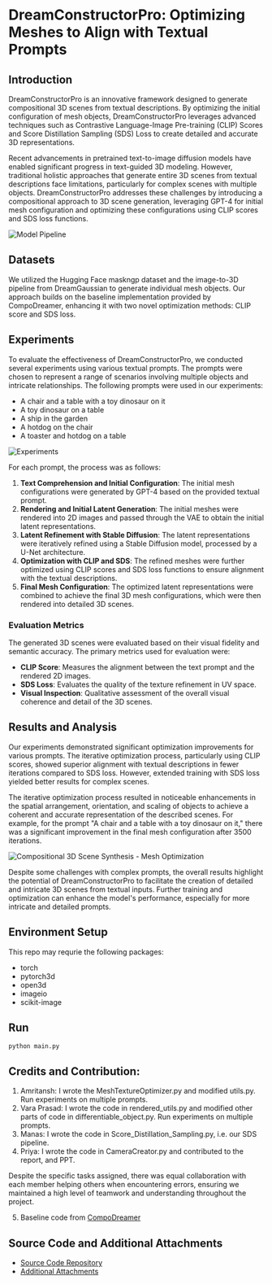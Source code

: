 # DreamConstructorPro: Optimizing Meshes to Align with Textual Prompts

## Introduction

DreamConstructorPro is an innovative framework designed to generate compositional 3D scenes from textual descriptions. By optimizing the initial configuration of mesh objects, DreamConstructorPro leverages advanced techniques such as Contrastive Language-Image Pre-training (CLIP) Scores and Score Distillation Sampling (SDS) Loss to create detailed and accurate 3D representations.

Recent advancements in pretrained text-to-image diffusion models have enabled significant progress in text-guided 3D modeling. However, traditional holistic approaches that generate entire 3D scenes from textual descriptions face limitations, particularly for complex scenes with multiple objects. DreamConstructorPro addresses these challenges by introducing a compositional approach to 3D scene generation, leveraging GPT-4 for initial mesh configuration and optimizing these configurations using CLIP scores and SDS loss functions.

![](./Results/model_pipeline.jpg "Model Pipeline")

## Datasets

We utilized the Hugging Face maskngp dataset and the image-to-3D pipeline from DreamGaussian to generate individual mesh objects. Our approach builds on the baseline implementation provided by CompoDreamer, enhancing it with two novel optimization methods: CLIP score and SDS loss.

## Experiments

To evaluate the effectiveness of DreamConstructorPro, we conducted several experiments using various textual prompts. The prompts were chosen to represent a range of scenarios involving multiple objects and intricate relationships. The following prompts were used in our experiments:

- A chair and a table with a toy dinosaur on it
- A toy dinosaur on a table
- A ship in the garden
- A hotdog on the chair
- A toaster and hotdog on a table

![](./Results/prompt_results.jpg "Experiments")

For each prompt, the process was as follows:

1. **Text Comprehension and Initial Configuration**: The initial mesh configurations were generated by GPT-4 based on the provided textual prompt.
2. **Rendering and Initial Latent Generation**: The initial meshes were rendered into 2D images and passed through the VAE to obtain the initial latent representations.
3. **Latent Refinement with Stable Diffusion**: The latent representations were iteratively refined using a Stable Diffusion model, processed by a U-Net architecture.
4. **Optimization with CLIP and SDS**: The refined meshes were further optimized using CLIP scores and SDS loss functions to ensure alignment with the textual descriptions.
5. **Final Mesh Configuration**: The optimized latent representations were combined to achieve the final 3D mesh configurations, which were then rendered into detailed 3D scenes.

### Evaluation Metrics

The generated 3D scenes were evaluated based on their visual fidelity and semantic accuracy. The primary metrics used for evaluation were:

- **CLIP Score**: Measures the alignment between the text prompt and the rendered 2D images.
- **SDS Loss**: Evaluates the quality of the texture refinement in UV space.
- **Visual Inspection**: Qualitative assessment of the overall visual coherence and detail of the 3D scenes.

## Results and Analysis

Our experiments demonstrated significant optimization improvements for various prompts. The iterative optimization process, particularly using CLIP scores, showed superior alignment with textual descriptions in fewer iterations compared to SDS loss. However, extended training with SDS loss yielded better results for complex scenes.

The iterative optimization process resulted in noticeable enhancements in the spatial arrangement, orientation, and scaling of objects to achieve a coherent and accurate representation of the described scenes. For example, for the prompt "A chair and a table with a toy dinosaur on it," there was a significant improvement in the final mesh configuration after 3500 iterations.

![](./Results/Results_optimization.jpg "Compositional 3D Scene Synthesis - Mesh Optimization")

Despite some challenges with complex prompts, the overall results highlight the potential of DreamConstructorPro to facilitate the creation of detailed and intricate 3D scenes from textual inputs. Further training and optimization can enhance the model's performance, especially for more intricate and detailed prompts.

## Environment Setup

This repo may requrie the following packages:

- torch
- pytorch3d
- open3d
- imageio
- scikit-image

## Run

```
python main.py
```

## Credits and Contribution:
1. Amritansh: I wrote the MeshTextureOptimizer.py and modified utils.py. Run experiments on multiple prompts.
2. Vara Prasad: I wrote the code in rendered_utils.py and modified other parts of code in differentiable_object.py. Run experiments on multiple prompts.
3. Manas: I wrote the code in Score_Distillation_Sampling.py, i.e. our SDS pipeline.
4. Priya: I wrote the code in CameraCreator.py and contributed to the report, and PPT.

Despite the specific tasks assigned, there was equal collaboration with each member helping others when encountering errors, ensuring we maintained a high level of teamwork and understanding throughout the project.

5. Baseline code from [CompoDreamer](https://github.com/justin871030/CompoDreamer)

## Source Code and Additional Attachments
- [Source Code Repository](https://github.com/amritansh6/DreamConstructorPro)
- [Additional Attachments](https://drive.google.com/drive/folders/your-drive-link)
